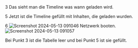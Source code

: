 3
Das sieht man die Timeline was wann geladen wird.

5
Jetzt ist die Timeline gefüllt mit Inhalten, die geladen wurden.

6
![Screenshot 2024-05-13 091046](https://github.com/Karolskipolski/Gruppe09/assets/142780585/9e334eb5-c460-49fb-89a9-66f2871e6500)
Netzwerk booten.
![Screenshot 2024-05-13 091057](https://github.com/Karolskipolski/Gruppe09/assets/142780585/42cce556-81a8-47f4-af1b-73598f605338)

Bei Punkt 3 ist die Tabelle leer und bei Punkt 5 ist sie gefüllt.
